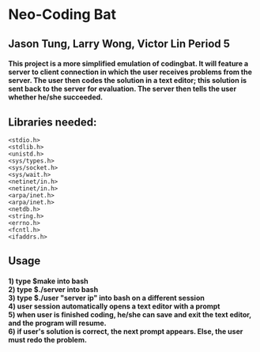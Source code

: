 # Neo-Coding Bat

## Jason Tung, Larry Wong, Victor Lin   Period 5

#### This project is a more simplified emulation of codingbat. It will feature a server to client connection in which the user receives problems from the server. The user then codes the solution in a text editor; this solution is sent back to the server for evaluation. The server then tells the user whether he/she succeeded.

## Libraries needed:
```
<stdio.h>
<stdlib.h>
<unistd.h>
<sys/types.h>
<sys/socket.h>
<sys/wait.h>
<netinet/in.h>
<netinet/in.h>
<arpa/inet.h>
<arpa/inet.h>
<netdb.h>
<string.h>
<errno.h>
<fcntl.h>
<ifaddrs.h>
```

## Usage
#### 1) type $make into bash<br />2) type $./server into bash<br />3) type $./user "server ip" into bash on a different session<br />4) user session automatically opens a text editor with a prompt<br />5) when user is finished coding, he/she can save and exit the text editor, and the program will resume.<br />6) if user's solution is correct, the next prompt appears. Else, the user must redo the problem.


 
